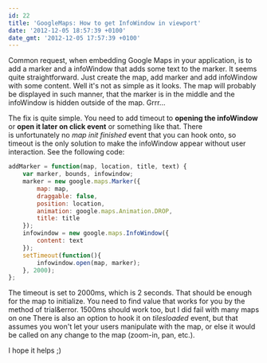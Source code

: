 ```yaml
---
id: 22
title: 'GoogleMaps: How to get InfoWindow in viewport'
date: '2012-12-05 18:57:39 +0100'
date_gmt: '2012-12-05 17:57:39 +0100'
---
```


Common request, when embedding Google Maps in your application, is to add a marker and a infoWindow that adds some text to the marker. It seems quite straightforward. Just create the map, add marker and add infoWindow with some content. Well it's not as simple as it looks. The map will probably be displayed in such manner, that the marker is in the middle and the infoWindow is hidden outside of the map. Grrr...

The fix is quite simple. You need to add timeout to <strong>opening the infoWindow</strong> or <strong>open it later on click event</strong> or something like that. There is unfortunately no <em>map init finished</em> event that you can hook onto, so timeout is the only solution to make the infoWindow appear without user interaction. See the following code:

```js
addMarker = function(map, location, title, text) {
    var marker, bounds, infowindow;
    marker = new google.maps.Marker({
        map: map,
        draggable: false,
        position: location,
        animation: google.maps.Animation.DROP,
        title: title
    });
    infowindow = new google.maps.InfoWindow({
        content: text
    });
    setTimeout(function(){
        infowindow.open(map, marker); 
    }, 2000);
};
```

The timeout is set to 2000ms, which is 2 seconds. That should be enough for the map to initialize. You need to find value that works for you by the method of trial&amp;error. 1500ms should work too, but I did fail with many maps on one  There is also an option to hook it on <em>tilesloaded</em> event, but that assumes you won't let your users manipulate with the map, or else it would be called on any change to the map (zoom-in, pan, etc.).

I hope it helps ;)

